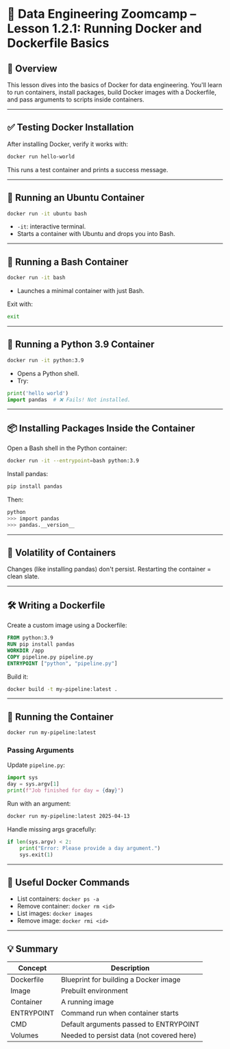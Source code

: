 
# 🐳 Data Engineering Zoomcamp – Lesson 1.2.1: Running Docker and Dockerfile Basics

## 🎯 Overview
This lesson dives into the basics of Docker for data engineering. You'll learn to run containers, install packages, build Docker images with a Dockerfile, and pass arguments to scripts inside containers.

---

## ✅ Testing Docker Installation

After installing Docker, verify it works with:

```bash
docker run hello-world
```

This runs a test container and prints a success message.

---

## 🐧 Running an Ubuntu Container

```bash
docker run -it ubuntu bash
```

- `-it`: interactive terminal.
- Starts a container with Ubuntu and drops you into Bash.

---

## 🐚 Running a Bash Container

```bash
docker run -it bash
```

- Launches a minimal container with just Bash.

Exit with:

```bash
exit
```

---

## 🐍 Running a Python 3.9 Container

```bash
docker run -it python:3.9
```

- Opens a Python shell.
- Try:

```python
print('hello world')
import pandas  # ❌ Fails! Not installed.
```

---

## 📦 Installing Packages Inside the Container

Open a Bash shell in the Python container:

```bash
docker run -it --entrypoint=bash python:3.9
```

Install pandas:

```bash
pip install pandas
```

Then:

```bash
python
>>> import pandas
>>> pandas.__version__
```

---

## 🔁 Volatility of Containers

Changes (like installing pandas) don't persist. Restarting the container = clean slate.

---

## 🛠 Writing a Dockerfile

Create a custom image using a Dockerfile:

```dockerfile
FROM python:3.9
RUN pip install pandas
WORKDIR /app
COPY pipeline.py pipeline.py
ENTRYPOINT ["python", "pipeline.py"]
```

Build it:

```bash
docker build -t my-pipeline:latest .
```

---

## 🚀 Running the Container

```bash
docker run my-pipeline:latest
```

### Passing Arguments

Update `pipeline.py`:

```python
import sys
day = sys.argv[1]
print(f"Job finished for day = {day}")
```

Run with an argument:

```bash
docker run my-pipeline:latest 2025-04-13
```

Handle missing args gracefully:

```python
if len(sys.argv) < 2:
    print("Error: Please provide a day argument.")
    sys.exit(1)
```

---

## 📎 Useful Docker Commands

- List containers: `docker ps -a`
- Remove container: `docker rm <id>`
- List images: `docker images`
- Remove image: `docker rmi <id>`

---

## 💡 Summary

| Concept         | Description                                |
|----------------|--------------------------------------------|
| Dockerfile      | Blueprint for building a Docker image     |
| Image           | Prebuilt environment                      |
| Container       | A running image                           |
| ENTRYPOINT      | Command run when container starts         |
| CMD             | Default arguments passed to ENTRYPOINT    |
| Volumes         | Needed to persist data (not covered here) |